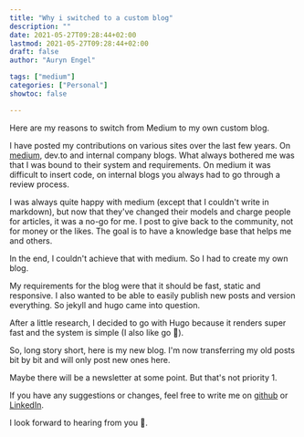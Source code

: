 ```yaml
---
title: "Why i switched to a custom blog"
description: ""
date: 2021-05-27T09:28:44+02:00
lastmod: 2021-05-27T09:28:44+02:00
draft: false
author: "Auryn Engel"

tags: ["medium"]
categories: ["Personal"]
showtoc: false

---
```

Here are my reasons to switch from Medium to my own custom blog.

<!--more-->

I have posted my contributions on various sites over the last few years. On [medium](https://medium.com/@aengel), dev.to and internal company blogs. What always bothered me was that I was bound to their system and requirements. On medium it was difficult to insert code, on internal blogs you always had to go through a review process.

I was always quite happy with medium (except that I couldn't write in markdown), but now that they've changed their models and charge people for articles, it was a no-go for me. I post to give back to the community, not for money or the likes. The goal is to have a knowledge base that helps me and others.

In the end, I couldn't achieve that with medium. So I had to create my own blog.

My requirements for the blog were that it should be fast, static and responsive. I also wanted to be able to easily publish new posts and version everything. So jekyll and hugo came into question.

After a little research, I decided to go with Hugo because it renders super fast and the system is simple (I also like go 🤪).

So, long story short, here is my new blog. I'm now transferring my old posts bit by bit and will only post new ones here.

Maybe there will be a newsletter at some point. But that's not priority 1.

If you have any suggestions or changes, feel free to write me on [github](https://github.com/auryn31) or [LinkedIn](https://www.linkedin.com/in/auryn-engel/).

I look forward to hearing from you 🤙.
